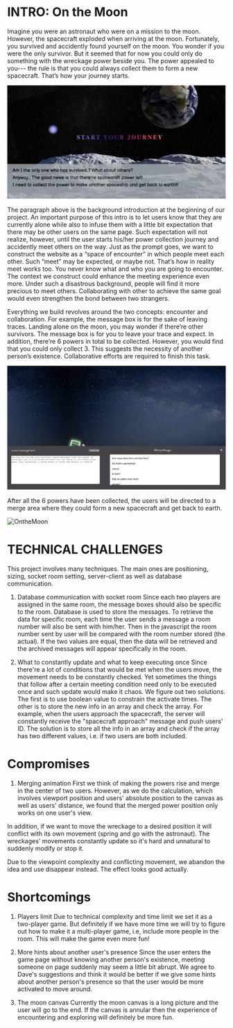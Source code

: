 # INTRO: On the Moon
Imagine you were an astronaut who were on a mission to the moon. However, the spacecraft exploded when arriving at the moon. Fortunately, you survived and accidently found yourself on the moon. You wonder if you were the only survivor. But it seemed that for now you could only do something with the wreckage power beside you. The power appealed to you--- the rule is that you could always collect them to form a new spacecraft. That’s how your journey starts.

![1](1.png)

The paragraph above is the background introduction at the beginning of our project. An important purpose of this intro is to let users know that they are currently alone while also to infuse them with a little bit expectation that there may be other users on the same page. Such expectation will not realize, however, until the user starts his/her power collection journey and accidently meet others on the way. Just as the prompt goes, we want to construct the website as a “space of encounter” in which people meet each other. Such “meet” may be expected, or maybe not. That’s how in reality meet works too. You never know what and who you are going to encounter. The context we construct could enhance the meeting experience even more. Under such a disastrous background, people will find it more precious to meet others. Collaborating with other to achieve the same goal would even strengthen the bond between two strangers.  

Everything we build revolves around the two concepts: encounter and collaboration. For example, the message box is for the sake of leaving traces. Landing alone on the moon, you may wonder if there’re other survivors. The message box is for you to leave your trace and expect. In addition, there’re 6 powers in total to be collected. However, you would find that you could only collect 3. This suggests the necessity of another person’s existence. Collaborative efforts are required to finish this task.

![2](2.png)  

After all the 6 powers have been collected, the users will be directed to a merge area where they could form a new spacecraft and get back to earth.

![OntheMoon](OntheMoon.gif)

# TECHNICAL CHALLENGES
This project involves many techniques. The main ones are positioning, sizing, socket room setting, server-client as well as database communication.

1. Database communication with socket room
Since each two players are assigned in the same room, the message boxes should also be specific to the room. Database is used to store the messages. To retrieve the data for specific room, each time the user sends a message a room number will also be sent with him/her. Then in the javascript the room number sent by user will be compared with the room number stored (the actual). If the two values are equal, then the data will be retrieved and the archived messages will appear specifically in the room.

2. What to constantly update and what to keep executing once
Since there're a lot of conditions that would be met when the users move, the movement needs to be constantly checked. Yet sometimes the things that follow after a certain meeting condition need only to be executed once and such update would make it chaos. We figure out two solutions. The first is to use boolean value to constrain the activate times. The other is to store the new info in an array and check the array. For example, when the users approach the spacecraft, the server will constantly receive the "spacecraft approach" message and push users' ID. The solution is to store all the info in an array and check if the array has two different values, i.e. if two users are both included.

# Compromises
1. Merging animation
First we think of making the powers rise and merge in the center of two users. However, as we do the calculation, which involves viewport position and users' absolute position to the canvas as well as users' distance, we found that the merged power position only works on one user's view.

In addition, if we want to move the wreckage to a desired position it will conflict with its own movement (spring and go with the astronaut). The wreckages' movements constantly update so it's hard and unnatural to suddenly modify or stop it.

Due to the viewpoint complexity and conflicting movement, we abandon the idea and use disappear instead. The effect looks good actually.

# Shortcomings
1. Players limit
Due to technical complexity and time limit we set it as a two-player game. But definitely if we have more time we will try to figure out how to make it a multi-player game, i.e, include more people in the room. This will make the game even more fun!

2. More hints about another user's presence
Since the user enters the game page without knowing another person's existence, meeting someone on page suddenly may seem a little bit abrupt. We agree to Dave's suggestions and think it would be better if we give some hints about another person's presence so that the user would be more activated to move around.

3. The moon canvas
Currently the moon canvas is a long picture and the user will go to the end. If the canvas is annular then the experience of encountering and exploring will definitely be more fun.
